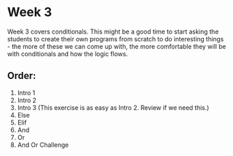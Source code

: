 # Week 3

Week 3 covers conditionals. This might be a good time to start asking the students to create their own programs from scratch to do interesting things - the more of these we can come up with, the more comfortable they will be with conditionals and how the logic flows.

## Order:

1. Intro 1
2. Intro 2
3. Intro 3 (This exercise is as easy as Intro 2. Review if we need this.)
5. Else
6. Elif
7. And
8. Or
9. And Or Challenge
